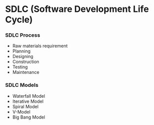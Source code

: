 # SDLC (Software Development Life Cycle)



### SDLC Process
* Raw materials requirement
* Planning
* Designing
* Construction
* Testing
* Maintenance

### SDLC Models
* Waterfall Model
* Iterative Model
* Spiral Model
* V-Model
* Big Bang Model
